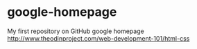 # google-homepage
My first repository on GitHub google homepage
http://www.theodinproject.com/web-development-101/html-css
